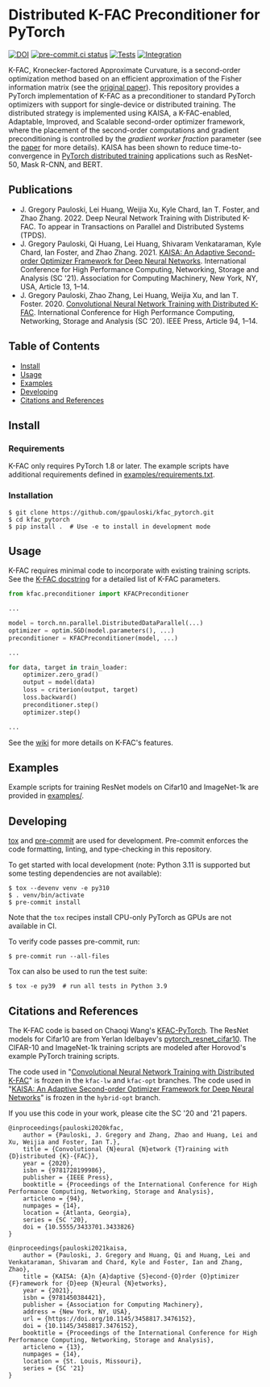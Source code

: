 # Distributed K-FAC Preconditioner for PyTorch

[![DOI](https://zenodo.org/badge/240976400.svg)](https://zenodo.org/badge/latestdoi/240976400)
[![pre-commit.ci status](https://results.pre-commit.ci/badge/github/gpauloski/kfac_pytorch/main.svg)](https://results.pre-commit.ci/latest/github/gpauloski/kfac_pytorch/main)
[![Tests](https://github.com/gpauloski/kfac_pytorch/actions/workflows/tests.yml/badge.svg)](https://github.com/gpauloski/kfac_pytorch/actions)
[![Integration](https://github.com/gpauloski/kfac_pytorch/actions/workflows/integration.yml/badge.svg)](https://github.com/gpauloski/kfac_pytorch/actions)

K-FAC, Kronecker-factored Approximate Curvature, is a second-order optimization method based on an efficient approximation of the Fisher information matrix (see the [original paper](https://arxiv.org/abs/1503.05671)).
This repository provides a PyTorch implementation of K-FAC as a preconditioner to standard PyTorch optimizers with support for single-device or distributed training.
The distributed strategy is implemented using KAISA, a K-FAC-enabled, Adaptable, Improved, and Scalable second-order optimizer framework, where the placement of the second-order computations and gradient preconditioning is controlled by the *gradient worker fraction* parameter (see the [paper](https://arxiv.org/abs/2107.01739) for more details).
KAISA has been shown to reduce time-to-convergence in [PyTorch distributed training](https://pytorch.org/tutorials/intermediate/ddp_tutorial.html) applications such as ResNet-50, Mask R-CNN, and BERT.

## Publications

- J. Gregory Pauloski, Lei Huang, Weijia Xu, Kyle Chard, Ian T. Foster, and Zhao Zhang. 2022. Deep Neural Network Training with Distributed K-FAC. To appear in Transactions on Parallel and Distributed Systems (TPDS).
- J. Gregory Pauloski, Qi Huang, Lei Huang, Shivaram Venkataraman, Kyle Chard, Ian Foster, and Zhao Zhang. 2021. [KAISA: An Adaptive Second-order Optimizer Framework for Deep Neural Networks](https://dl.acm.org/doi/10.1145/3458817.3476152). International Conference for High Performance Computing, Networking, Storage and Analysis (SC '21). Association for Computing Machinery, New York, NY, USA, Article 13, 1–14.
- J. Gregory Pauloski, Zhao Zhang, Lei Huang, Weijia Xu, and Ian T. Foster. 2020. [Convolutional Neural Network Training with Distributed K-FAC](https://dl.acm.org/doi/10.5555/3433701.3433826). International Conference for High Performance Computing, Networking, Storage and Analysis (SC ‘20). IEEE Press, Article 94, 1–14.

## Table of Contents

- [Install](#install)
- [Usage](#usage)
- [Examples](#examples)
- [Developing](#developing)
- [Citations and References](#citations-and-references)

## Install

### Requirements

K-FAC only requires PyTorch 1.8 or later.
The example scripts have additional requirements defined in [examples/requirements.txt](examples/requirements.txt).

### Installation

```
$ git clone https://github.com/gpauloski/kfac_pytorch.git
$ cd kfac_pytorch
$ pip install .  # Use -e to install in development mode
```

## Usage

K-FAC requires minimal code to incorporate with existing training scripts.
See the [K-FAC docstring](kfac/preconditioner.py) for a detailed list of K-FAC parameters.

```Python
from kfac.preconditioner import KFACPreconditioner

...

model = torch.nn.parallel.DistributedDataParallel(...)
optimizer = optim.SGD(model.parameters(), ...)
preconditioner = KFACPreconditioner(model, ...)

...

for data, target in train_loader:
    optimizer.zero_grad()
    output = model(data)
    loss = criterion(output, target)
    loss.backward()
    preconditioner.step()
    optimizer.step()

...
```

See the [wiki](https://github.com/gpauloski/kfac_pytorch/wiki) for more details on K-FAC's features.

## Examples

Example scripts for training ResNet models on Cifar10 and ImageNet-1k are provided in [examples/](examples/).

## Developing

[tox](https://tox.wiki/en/latest/index.html) and [pre-commit](https://pre-commit.com) are used for development.
Pre-commit enforces the code formatting, linting, and type-checking in this repository.

To get started with local development (note: Python 3.11 is supported but some testing dependencies are not available):
```
$ tox --devenv venv -e py310
$ . venv/bin/activate
$ pre-commit install
```
Note that the `tox` recipes install CPU-only PyTorch as GPUs are not available in CI.

To verify code passes pre-commit, run:
```
$ pre-commit run --all-files
```

Tox can also be used to run the test suite:
```
$ tox -e py39  # run all tests in Python 3.9
```

## Citations and References

The K-FAC code is based on Chaoqi Wang's [KFAC-PyTorch](https://github.com/alecwangcq/KFAC-Pytorch).
The ResNet models for Cifar10 are from Yerlan Idelbayev's [pytorch_resnet_cifar10](https://github.com/akamaster/pytorch_resnet_cifar10).
The CIFAR-10 and ImageNet-1k training scripts are modeled after Horovod's example PyTorch training scripts.

The code used in "[Convolutional Neural Network Training with Distributed K-FAC](https://dl.acm.org/doi/10.5555/3433701.3433826)"  is frozen in the `kfac-lw` and `kfac-opt` branches.
The code used in "[KAISA: An Adaptive Second-order Optimizer Framework for Deep Neural Networks](https://dl.acm.org/doi/10.1145/3458817.3476152)" is frozen in the `hybrid-opt` branch.

If you use this code in your work, please cite the SC '20 and '21 papers.

```
@inproceedings{pauloski2020kfac,
    author = {Pauloski, J. Gregory and Zhang, Zhao and Huang, Lei and Xu, Weijia and Foster, Ian T.},
    title = {Convolutional {N}eural {N}etwork {T}raining with {D}istributed {K}-{FAC}},
    year = {2020},
    isbn = {9781728199986},
    publisher = {IEEE Press},
    booktitle = {Proceedings of the International Conference for High Performance Computing, Networking, Storage and Analysis},
    articleno = {94},
    numpages = {14},
    location = {Atlanta, Georgia},
    series = {SC '20},
    doi = {10.5555/3433701.3433826}
}

@inproceedings{pauloski2021kaisa,
    author = {Pauloski, J. Gregory and Huang, Qi and Huang, Lei and Venkataraman, Shivaram and Chard, Kyle and Foster, Ian and Zhang, Zhao},
    title = {KAISA: {A}n {A}daptive {S}econd-{O}rder {O}ptimizer {F}ramework for {D}eep {N}eural {N}etworks},
    year = {2021},
    isbn = {9781450384421},
    publisher = {Association for Computing Machinery},
    address = {New York, NY, USA},
    url = {https://doi.org/10.1145/3458817.3476152},
    doi = {10.1145/3458817.3476152},
    booktitle = {Proceedings of the International Conference for High Performance Computing, Networking, Storage and Analysis},
    articleno = {13},
    numpages = {14},
    location = {St. Louis, Missouri},
    series = {SC '21}
}
```
